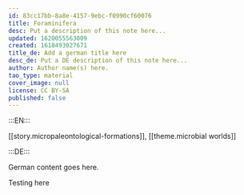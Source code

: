 ```yaml
---
id: 83cc17bb-8a8e-4157-9ebc-f0990cf60076
title: Foraminifera
desc: Put a description of this note here...
updated: 1620055563009
created: 1618493027671
title_de: Add a german title here
desc_de: Put a DE description of this note here...
author: Author name(s) here.
tao_type: material
cover_image: null
license: CC BY-SA
published: false
---
```


:::EN:::

[[story.micropaleontological-formations]], [[theme.microbial worlds]]

:::DE:::

German content goes here.

Testing here
